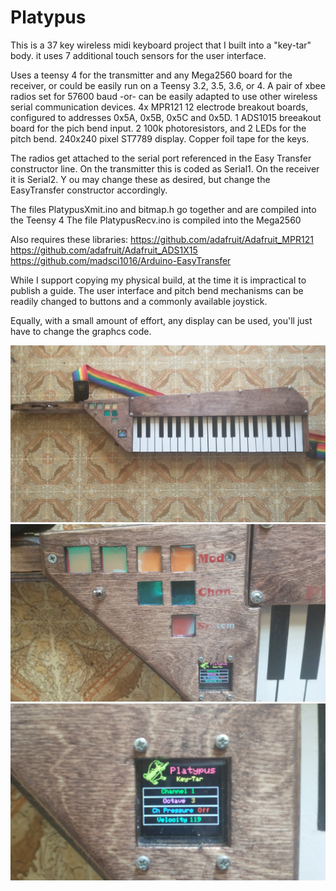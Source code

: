 # Platypus

This is a 37 key wireless midi keyboard project that I built into a "key-tar" body. 
it uses 7 additional touch sensors for the user interface. 

Uses a teensy 4 for the transmitter and any Mega2560 board for the receiver, or could be easily run on a Teensy 3.2, 3.5, 3.6, or 4. 
A pair of xbee radios set for 57600 baud  -or- can be easily adapted to use other wireless serial communication devices.
4x MPR121 12 electrode breakout boards, configured to addresses 0x5A, 0x5B, 0x5C and 0x5D.
1 ADS1015 breeakout board for the pich bend input.
2 100k photoresistors, and 2 LEDs for the pitch bend.
240x240 pixel ST7789 display.
Copper foil tape for the keys.

The radios get attached to the serial port referenced in the Easy Transfer constructor line.
On the transmitter this is coded as Serial1.
On the receiver it is Serial2. Y
ou may change these as desired, but change the EasyTransfer constructor accordingly.

The files PlatypusXmit.ino and bitmap.h go together and are compiled into the Teensy 4
The file PlatypusRecv.ino is compiled into the Mega2560

Also requires these libraries:
https://github.com/adafruit/Adafruit_MPR121
https://github.com/adafruit/Adafruit_ADS1X15
https://github.com/madsci1016/Arduino-EasyTransfer

While I support copying my physical build, at the time it is impractical to publish a guide. 
The user interface and pitch bend mechanisms can be readily changed to buttons and a commonly available joystick. 

Equally, with a small amount of effort, any display can be used, you'll just have to change the graphcs code.


![alt text](https://github.com/KreoPensas/Platypus/blob/master/IMG_20200901_182636618.jpg)
![alt text](https://github.com/KreoPensas/Platypus/blob/master/IMG_20200901_182652861.jpg)
![alt text](https://github.com/KreoPensas/Platypus/blob/master/IMG_20200901_182703185_2.jpg)
